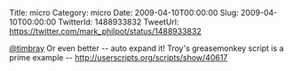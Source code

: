 Title: micro
Category: micro
Date: 2009-04-10T00:00:00
Slug: 2009-04-10T00:00:00
TwitterId: 1488933832
TweetUrl: https://twitter.com/mark_philpot/status/1488933832

[@timbray](https://twitter.com/timbray) Or even better -- auto expand it! Troy's greasemonkey script is a prime example -- http://userscripts.org/scripts/show/40617